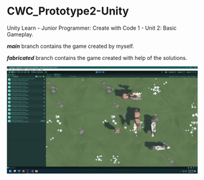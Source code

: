 # CWC_Prototype2-Unity
Unity Learn - Junior Programmer: Create with Code 1 - Unit 2: Basic Gameplay.

***main*** branch contains the game created by myself.

***fabricated*** branch contains the game created with help of the solutions.

![thumbnail](1.jpg)